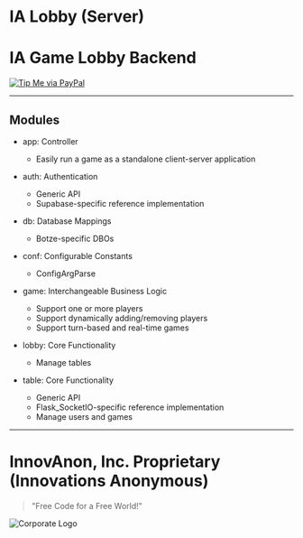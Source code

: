 # IA Lobby (Server)
IA Game Lobby Backend
==========

[![Tip Me via PayPal](https://img.shields.io/badge/paypal-donate-FF1100.svg?logo=paypal&logoColor=FF1133&style=plastic)](https://www.paypal.me/InnovAnon)

----------

## Modules

- app: Controller
  * Easily run a game as a standalone client-server application

- auth: Authentication
  * Generic API
  * Supabase-specific reference implementation

- db: Database Mappings
  * Botze-specific DBOs

- conf: Configurable Constants
  * ConfigArgParse

- game: Interchangeable Business Logic
  * Support one or more players
  * Support dynamically adding/removing players
  * Support turn-based and real-time games

- lobby: Core Functionality
  * Manage tables

- table: Core Functionality
  * Generic API
  * Flask_SocketIO-specific reference implementation
  * Manage users and games

----------

# InnovAnon, Inc. Proprietary (Innovations Anonymous)
> "Free Code for a Free World!"

![Corporate Logo](https://innovanon-inc.github.io/assets/images/logo.gif)
